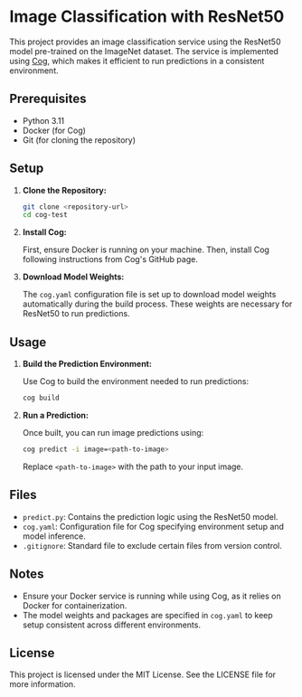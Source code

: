 # Image Classification with ResNet50

This project provides an image classification service using the ResNet50 model pre-trained on the ImageNet dataset. The service is implemented using [Cog](https://github.com/replicate/cog), which makes it efficient to run predictions in a consistent environment.

## Prerequisites

- Python 3.11
- Docker (for Cog)
- Git (for cloning the repository)

## Setup

1. **Clone the Repository:**

   ```bash
   git clone <repository-url>
   cd cog-test
   ```

2. **Install Cog:**

   First, ensure Docker is running on your machine. Then, install Cog following instructions from Cog's GitHub page.

3. **Download Model Weights:**

   The `cog.yaml` configuration file is set up to download model weights automatically during the build process. These weights are necessary for ResNet50 to run predictions.

## Usage

1. **Build the Prediction Environment:**

   Use Cog to build the environment needed to run predictions:

   ```bash
   cog build
   ```

2. **Run a Prediction:**

   Once built, you can run image predictions using:

   ```bash
   cog predict -i image=<path-to-image>
   ```

   Replace `<path-to-image>` with the path to your input image.

## Files

- `predict.py`: Contains the prediction logic using the ResNet50 model.
- `cog.yaml`: Configuration file for Cog specifying environment setup and model inference.
- `.gitignore`: Standard file to exclude certain files from version control.

## Notes

- Ensure your Docker service is running while using Cog, as it relies on Docker for containerization.
- The model weights and packages are specified in `cog.yaml` to keep setup consistent across different environments.

## License

This project is licensed under the MIT License. See the LICENSE file for more information.